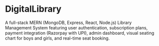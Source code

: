 # DigitalLibrary
A full-stack MERN (MongoDB, Express, React, Node.js) Library Management System featuring user authentication, subscription plans, payment integration (Razorpay with UPI), admin dashboard, visual seating chart for boys and girls, and real-time seat booking.

